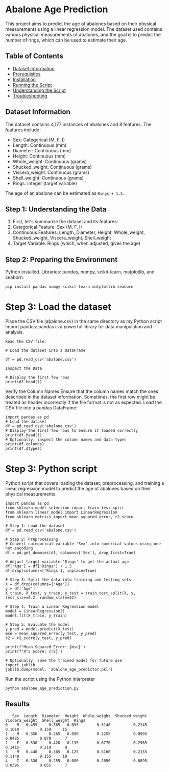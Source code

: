 # Abalone Age Prediction

This project aims to predict the age of abalones based on their physical measurements using a linear regression model. The dataset used contains various physical measurements of abalones, and the goal is to predict the number of rings, which can be used to estimate their age.

## Table of Contents
- [Dataset Information](#dataset-information)
- [Prerequisites](#prerequisites)
- [Installation](#installation)
- [Running the Script](#running-the-script)
- [Understanding the Script](#understanding-the-script)
- [Troubleshooting](#troubleshooting)

## Dataset Information

The dataset contains 4,177 instances of abalones and 8 features. The features include:
- Sex: Categorical (M, F, I)
- Length: Continuous (mm)
- Diameter: Continuous (mm)
- Height: Continuous (mm)
- Whole_weight: Continuous (grams)
- Shucked_weight: Continuous (grams)
- Viscera_weight: Continuous (grams)
- Shell_weight: Continuous (grams)
- Rings: Integer (target variable)

The age of an abalone can be estimated as `Rings + 1.5`.
## Step 1: Understanding the Data
1. First, let's summarize the dataset and its features:
2. Categorical Feature: Sex (M, F, I)
3. Continuous Features: Length, Diameter, Height, Whole_weight, Shucked_weight, Viscera_weight, Shell_weight
4. Target Variable: Rings (which, when adjusted, gives the age)

## Step 2: Preparing the Environment

Python installed.
Libraries: pandas, numpy, scikit-learn, matplotlib, and seaborn.
```
pip install pandas numpy scikit-learn matplotlib seaborn

```

# Step 3: Load the dataset
Place the CSV file (abalone.csv) in the same directory as my Python script
Import pandas:
pandas is a powerful library for data manipulation and analysis.
```
Read the CSV file:

# Load the dataset into a DataFrame

df = pd.read_csv('abalone.csv')

Inspect the Data

# Display the first few rows
print(df.head())
```
 Verify the Column Names
Ensure that the column names match the ones described in the dataset information. Sometimes, the first row might be treated as header incorrectly if the file format is not as expected.
Load the CSV file into a pandas DataFrame:
```
import pandas as pd
# Load the dataset
df = pd.read_csv('abalone.csv')
# Display the first few rows to ensure it loaded correctly
print(df.head())
# Optionally, inspect the column names and data types
print(df.columns)
print(df.dtypes)
```

# Step 3: Python script
Python script that covers loading the dataset, preprocessing, and training a linear regression model to predict the age of abalones based on their physical measurements.
```
import pandas as pd
from sklearn.model_selection import train_test_split
from sklearn.linear_model import LinearRegression
from sklearn.metrics import mean_squared_error, r2_score

# Step 1: Load the dataset
df = pd.read_csv('abalone.csv')

# Step 2: Preprocessing
# Convert categorical variable 'Sex' into numerical values using one-hot encoding
df = pd.get_dummies(df, columns=['Sex'], drop_first=True)

# Adjust target variable 'Rings' to get the actual age
df['Age'] = df['Rings'] + 1.5
df.drop(columns=['Rings'], inplace=True)

# Step 3: Split the data into training and testing sets
X = df.drop(columns=['Age'])
y = df['Age']
X_train, X_test, y_train, y_test = train_test_split(X, y, test_size=0.2, random_state=42)

# Step 4: Train a Linear Regression model
model = LinearRegression()
model.fit(X_train, y_train)

# Step 5: Evaluate the model
y_pred = model.predict(X_test)
mse = mean_squared_error(y_test, y_pred)
r2 = r2_score(y_test, y_pred)

print(f'Mean Squared Error: {mse}')
print(f'R^2 Score: {r2}')

# Optionally, save the trained model for future use
import joblib
joblib.dump(model, 'abalone_age_predictor.pkl')
```
Run the script using the Python interpreter
```
python abalone_age_prediction.py
```
##  Results
```
   Sex  Length  Diameter  Height  Whole_weight  Shucked_weight  Viscera_weight  Shell_weight  Rings
0    M   0.455     0.365   0.095        0.5140          0.2245          0.1010         0.150     15
1    M   0.350     0.265   0.090        0.2255          0.0995          0.0485         0.070      7
2    F   0.530     0.420   0.135        0.6770          0.2565          0.1415         0.210      9
3    M   0.440     0.365   0.125        0.5160          0.2155          0.1140         0.155     10
4    I   0.330     0.255   0.080        0.2050          0.0895          0.0395         0.055      7
```
